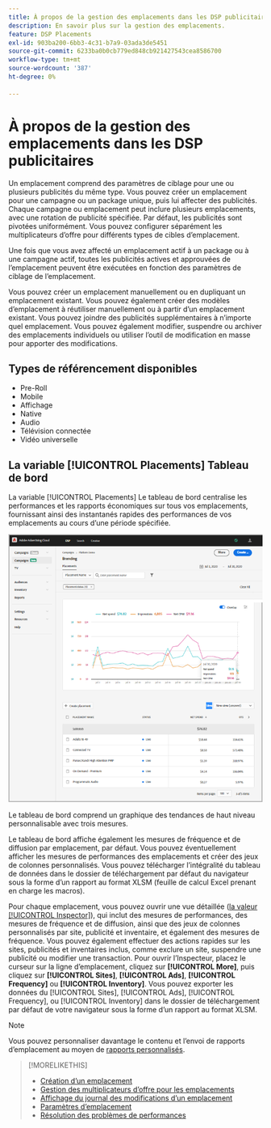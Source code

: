 ```yaml
---
title: À propos de la gestion des emplacements dans les DSP publicitaires
description: En savoir plus sur la gestion des emplacements.
feature: DSP Placements
exl-id: 903ba200-6bb3-4c31-b7a9-03ada3de5451
source-git-commit: 6233ba0b0cb779ed848cb921427543cea8586700
workflow-type: tm+mt
source-wordcount: '387'
ht-degree: 0%

---
```


# À propos de la gestion des emplacements dans les DSP publicitaires

Un emplacement comprend des paramètres de ciblage pour une ou plusieurs publicités du même type. Vous pouvez créer un emplacement pour une campagne ou un package unique, puis lui affecter des publicités. Chaque campagne ou emplacement peut inclure plusieurs emplacements, avec une rotation de publicité spécifiée. Par défaut, les publicités sont pivotées uniformément. Vous pouvez configurer séparément les multiplicateurs d’offre pour différents types de cibles d’emplacement.

Une fois que vous avez affecté un emplacement actif à un package ou à une campagne actif, toutes les publicités actives et approuvées de l’emplacement peuvent être exécutées en fonction des paramètres de ciblage de l’emplacement.

Vous pouvez créer un emplacement manuellement ou en dupliquant un emplacement existant. Vous pouvez également créer des modèles d’emplacement à réutiliser manuellement ou à partir d’un emplacement existant. Vous pouvez joindre des publicités supplémentaires à n’importe quel emplacement. Vous pouvez également modifier, suspendre ou archiver des emplacements individuels ou utiliser l’outil de modification en masse pour apporter des modifications.

## Types de référencement disponibles

* Pre-Roll
* Mobile
* Affichage
* Native
* Audio
* Télévision connectée
* Vidéo universelle

## La variable [!UICONTROL Placements] Tableau de bord

La variable [!UICONTROL Placements] Le tableau de bord centralise les performances et les rapports économiques sur tous vos emplacements, fournissant ainsi des instantanés rapides des performances de vos emplacements au cours d’une période spécifiée.

![Tableau de bord des emplacements](/help/dsp/assets/placement-dashboard.png)

Le tableau de bord comprend un graphique des tendances de haut niveau personnalisable avec trois mesures.

Le tableau de bord affiche également les mesures de fréquence et de diffusion par emplacement, par défaut. Vous pouvez éventuellement afficher les mesures de performances des emplacements et créer des jeux de colonnes personnalisés. Vous pouvez télécharger l’intégralité du tableau de données dans le dossier de téléchargement par défaut du navigateur sous la forme d’un rapport au format XLSM (feuille de calcul Excel prenant en charge les macros).

Pour chaque emplacement, vous pouvez ouvrir une vue détaillée ([la valeur [!UICONTROL Inspector]](/help/dsp/campaign-management/reports/campaign-reports-about.md)), qui inclut des mesures de performances, des mesures de fréquence et de diffusion, ainsi que des jeux de colonnes personnalisés par site, publicité et inventaire, et également des mesures de fréquence. Vous pouvez également effectuer des actions rapides sur les sites, publicités et inventaires inclus, comme exclure un site, suspendre une publicité ou modifier une transaction. Pour ouvrir l’Inspecteur, placez le curseur sur la ligne d’emplacement, cliquez sur **[!UICONTROL More]**, puis cliquez sur **[!UICONTROL Sites]**, **[!UICONTROL Ads]**, **[!UICONTROL Frequency]** ou **[!UICONTROL Inventory]**. Vous pouvez exporter les données du [!UICONTROL Sites], [!UICONTROL Ads], [!UICONTROL Frequency], ou [!UICONTROL Inventory]  dans le dossier de téléchargement par défaut de votre navigateur sous la forme d’un rapport au format XLSM.

>[!NOTE]
>
>Vous pouvez personnaliser davantage le contenu et l’envoi de rapports d’emplacement au moyen de [rapports personnalisés](/help/dsp/reports/report-about.md).

>[!MORELIKETHIS]
>
>* [Création d’un emplacement](placement-create.md)
>* [Gestion des multiplicateurs d’offre pour les emplacements](placement-manage-bid-multipliers.md)
>* [Affichage du journal des modifications d’un emplacement](placement-change-log.md)
>* [Paramètres d’emplacement](placement-settings.md)
>* [Résolution des problèmes de performances](/help/dsp/optimization/troubleshooting-performance.md)
